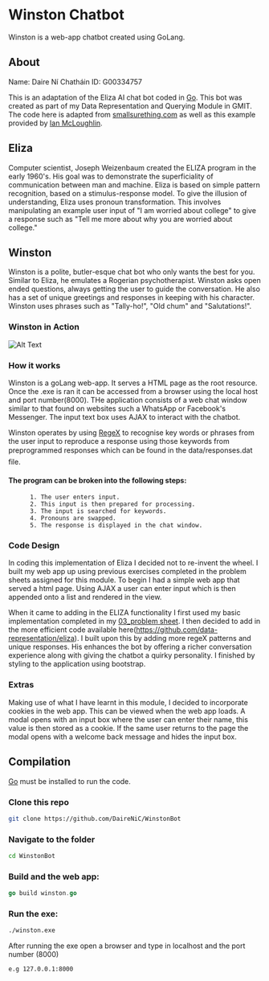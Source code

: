 # Winston Chatbot
Winston is a web-app chatbot created using GoLang.

## About
Name: Daire Ní Chatháin
ID: G00334757

This is an adaptation of the Eliza AI chat bot coded in [Go](http://golang.org). This bot was created as part of my Data Representation and Querying Module in GMIT. The code here is adapted from [smallsurething.com](https://www.smallsurething.com/implementing-the-famous-eliza-chatbot-in-python/) as well as this example provided by [Ian McLoughlin](https://github.com/data-representation/eliza).

## Eliza
Computer scientist, Joseph Weizenbaum created the ELIZA program in the early 1960's. His goal was to demonstrate the superficiality of communication between man and machine. Eliza is based on simple pattern recognition, based on a stimulus-response model. To give the illusion of understanding, Eliza uses pronoun transformation. This involves manipulating an example user input of "I am worried about college" to give a response such as "Tell me more about why you are worried about college."

## Winston
Winston is a polite, butler-esque chat bot who only wants the best for you. Similar to Eliza, he emulates a Rogerian psychotherapist. Winston asks open ended questions, always getting the user to guide the conversation. He also has a set of unique greetings and responses in keeping with his character. Winston uses phrases such as "Tally-ho!", "Old chum" and "Salutations!". 

### Winston in Action
![Alt Text](https://github.com/{DaireNiC}/{WinstonBot}/raw/master/winston_example.gif)


### How it works
Winston is a  goLang web-app. It serves a HTML page as the root resource. Once the .exe is ran it can be accessed from a browser using the local host and port number(8000). THe application consists of a web chat window similar to that found on websites such a WhatsApp or Facebook's Messenger. The input text box uses AJAX to interact with the chatbot. 

Winston operates by using [RegeX](https://golang.org/pkg/regexp/) to recognise key words or phrases from the user input to reproduce a response using those keywords from preprogrammed responses which can be found in the data/responses.dat file. 

#### The program can be broken into the following steps:
          1. The user enters input.
          2. This input is then prepared for processing.
          3. The input is searched for keywords.
          4. Pronouns are swapped.
          5. The response is displayed in the chat window.
          
### Code Design
In coding this implementation of Eliza I decided not to re-invent the wheel. I built my web app up using previous exercises completed in the problem sheets assigned for this module. To begin I had a simple web app that served a html page. Using AJAX a user can enter input which is then appended onto a list and rendered in the view. 

When it came to adding in the ELIZA functionality I first used my basic implementation completed in my [03_problem sheet](https://github.com/DaireNiC/03_go_problem_sheet). I then decided to add in the more efficient code available here(https://github.com/data-representation/eliza). I built upon this by adding more regeX patterns and unique responses. His enhances the bot by offering a richer conversation experience along with giving the chatbot a quirky personality. I finished by styling to the application using bootstrap.

### Extras 
Making use of what I have learnt in this module, I decided to incorporate cookies in the web app. This can be viewed when the web app loads. A modal opens with an input box where the user can enter their name, this value is then stored as a cookie. If the same user returns to the page the modal opens with a welcome back message and hides the input box.


## Compilation
[Go](https://golang.org) must be installed to run the code.

### Clone this repo
```bash
git clone https://github.com/DaireNiC/WinstonBot
```
### Navigate to the folder
```bash
cd WinstonBot
```
### Build and the web app:
```go
go build winston.go
```
### Run the exe:
```bash
./winston.exe
```
After running the exe open a browser and type in localhost and the port number (8000)
```bash
e.g 127.0.0.1:8000
```

